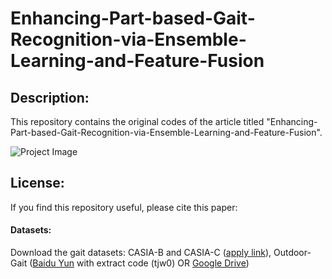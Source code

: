 # Enhancing-Part-based-Gait-Recognition-via-Ensemble-Learning-and-Feature-Fusion
## Description:
This repository contains the original codes of the article titled "Enhancing-Part-based-Gait-Recognition-via-Ensemble-Learning-and-Feature-Fusion".

![Project Image](https://github.com/busrakckugurlu/Enhancing-Part-based-Gait-Recognition-via-Ensemble-Learning-and-Feature-Fusion/tree/main/images/part_ensemble_learning.jpg)
## License:
If you find this repository useful, please cite this paper:

#### Datasets:
Download the gait datasets: CASIA-B and CASIA-C ([apply link](http://www.cbsr.ia.ac.cn/english/Gait%20Databases.asp)), Outdoor-Gait ([Baidu Yun](https://pan.baidu.com/s/1oW6u9olOZtQTYOW_8wgLow) with extract code (tjw0) OR [Google Drive](https://drive.google.com/drive/folders/1XRWq40G3Zk03YaELywxuVKNodul4TziG?usp=sharing))
